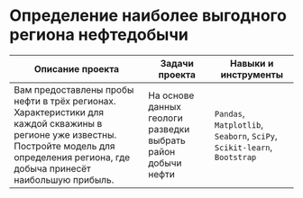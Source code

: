 # Определение наиболее выгодного региона нефтедобычи
Описание проекта|Задачи проекта|Навыки и инструменты
---|---|---
Вам предоставлены пробы нефти в трёх регионах. Характеристики для каждой скважины в регионе уже известны. Постройте модель для определения региона, где добыча принесёт наибольшую прибыль.|На основе данных геологи разведки выбрать район добычи нефти|`Pandas`, `Matplotlib`, `Seaborn`, `SciPy`, `Scikit-learn`, `Bootstrap`
